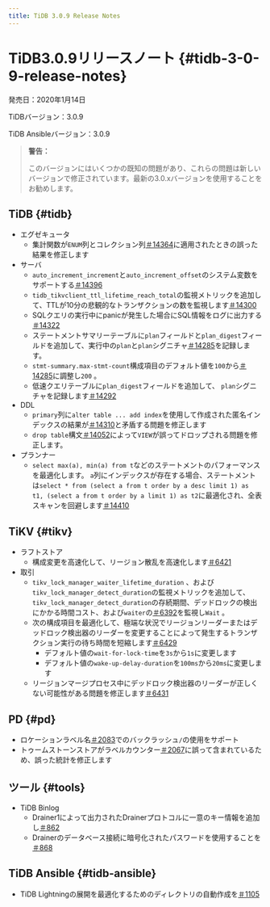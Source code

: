 ```yaml
---
title: TiDB 3.0.9 Release Notes
---
```


# TiDB3.0.9リリースノート {#tidb-3-0-9-release-notes}

発売日：2020年1月14日

TiDBバージョン：3.0.9

TiDB Ansibleバージョン：3.0.9

> **警告：**
>
> このバージョンにはいくつかの既知の問題があり、これらの問題は新しいバージョンで修正されています。最新の3.0.xバージョンを使用することをお勧めします。

## TiDB {#tidb}

-   エグゼキュータ
    -   集計関数が`ENUM`列とコレクション列[＃14364](https://github.com/pingcap/tidb/pull/14364)に適用されたときの誤った結果を修正します
-   サーバ
    -   `auto_increment_increment`と`auto_increment_offset`のシステム変数をサポートする[＃14396](https://github.com/pingcap/tidb/pull/14396)
    -   `tidb_tikvclient_ttl_lifetime_reach_total`の監視メトリックを追加して、TTLが10分の悲観的なトランザクションの数を監視します[＃14300](https://github.com/pingcap/tidb/pull/14300)
    -   SQLクエリの実行中にpanicが発生した場合にSQL情報をログに出力する[＃14322](https://github.com/pingcap/tidb/pull/14322)
    -   ステートメントサマリーテーブルに`plan`フィールドと`plan_digest`フィールドを追加して、実行中の`plan`と`plan`シグニチャ[＃14285](https://github.com/pingcap/tidb/pull/14285)を記録します。
    -   `stmt-summary.max-stmt-count`構成項目のデフォルト値を`100`から[＃14285](https://github.com/pingcap/tidb/pull/14285)に調整し`200` 。
    -   低速クエリテーブルに`plan_digest`フィールドを追加して、 `plan`シグニチャを記録します[＃14292](https://github.com/pingcap/tidb/pull/14292)
-   DDL
    -   `primary`列に`alter table ... add index`を使用して作成された匿名インデックスの結果が[＃14310](https://github.com/pingcap/tidb/pull/14310)と矛盾する問題を修正します
    -   `drop table`構文[＃14052](https://github.com/pingcap/tidb/pull/14052)によって`VIEW`が誤ってドロップされる問題を修正します。
-   プランナー
    -   `select max(a), min(a) from t`などのステートメントのパフォーマンスを最適化します。 `a`列にインデックスが存在する場合、ステートメントは`select * from (select a from t order by a desc limit 1) as t1, (select a from t order by a limit 1) as t2`に最適化され、全表スキャンを回避します[＃14410](https://github.com/pingcap/tidb/pull/14410)

## TiKV {#tikv}

-   ラフトストア
    -   構成変更を高速化して、リージョン散乱を高速化します[＃6421](https://github.com/tikv/tikv/pull/6421)
-   取引
    -   `tikv_lock_manager_waiter_lifetime_duration` 、および`tikv_lock_manager_detect_duration`の監視メトリックを追加して、 `tikv_lock_manager_detect_duration`の存続期間、デッドロックの検出にかかる時間コスト、および`waiter`の[＃6392](https://github.com/tikv/tikv/pull/6392)を監視し`Wait` 。
    -   次の構成項目を最適化して、極端な状況でリージョンリーダーまたはデッドロック検出器のリーダーを変更することによって発生するトランザクション実行の待ち時間を短縮します[＃6429](https://github.com/tikv/tikv/pull/6429)
        -   デフォルト値の`wait-for-lock-time`を`3s`から`1s`に変更します
        -   デフォルト値の`wake-up-delay-duration`を`100ms`から`20ms`に変更します
    -   リージョンマージプロセス中にデッドロック検出器のリーダーが正しくない可能性がある問題を修正します[＃6431](https://github.com/tikv/tikv/pull/6431)

## PD {#pd}

-   ロケーションラベル名[＃2083](https://github.com/pingcap/pd/pull/2083)でのバックラッシュ`/`の使用をサポート
-   トゥームストーンストアがラベルカウンター[＃2067](https://github.com/pingcap/pd/pull/2067)に誤って含まれているため、誤った統計を修正します

## ツール {#tools}

-   TiDB Binlog
    -   Drainer1によって出力されたDrainerプロトコルに一意のキー情報を追加し[＃862](https://github.com/pingcap/tidb-binlog/pull/862)
    -   Drainerのデータベース接続に暗号化されたパスワードを使用することを[＃868](https://github.com/pingcap/tidb-binlog/pull/868)

## TiDB Ansible {#tidb-ansible}

-   TiDB Lightningの展開を最適化するためのディレクトリの自動作成を[＃1105](https://github.com/pingcap/tidb-ansible/pull/1105)
